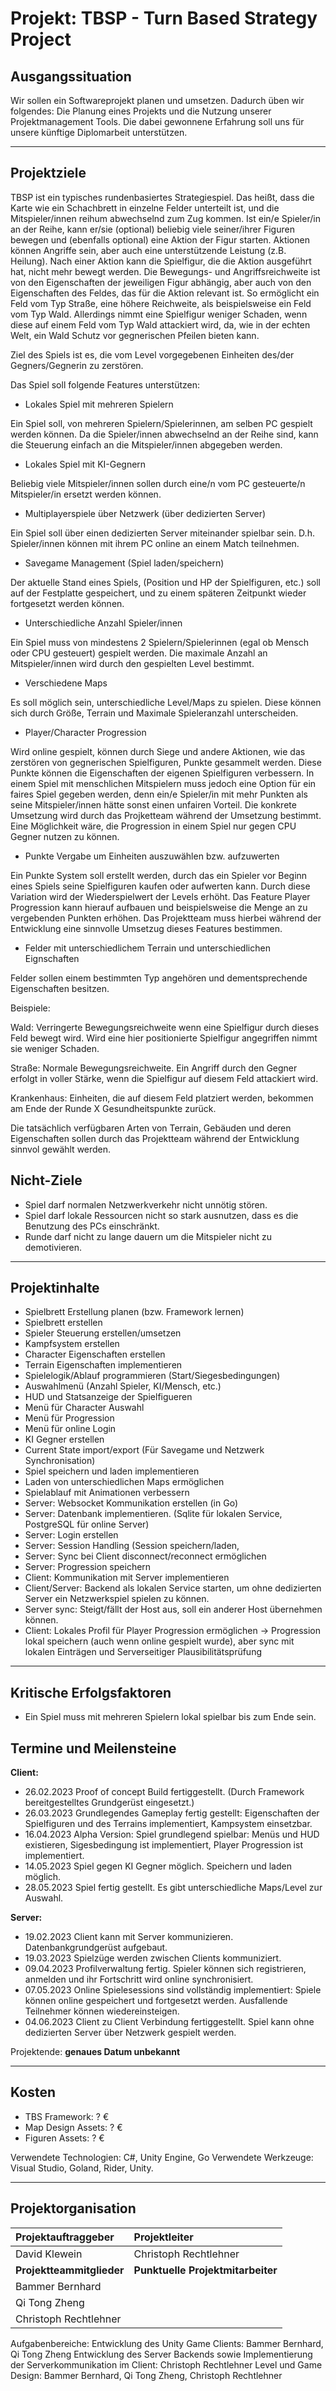 # Projekt: TBSP - Turn Based Strategy Project

## Ausgangssituation

Wir sollen ein Softwareprojekt planen und umsetzen. Dadurch üben wir folgendes:
Die Planung eines Projekts und die Nutzung unserer Projektmanagement Tools.
Die dabei gewonnene Erfahrung soll uns für unsere künftige Diplomarbeit unterstützen.

---

## Projektziele

TBSP ist ein typisches rundenbasiertes Strategiespiel. Das heißt, dass die Karte wie ein Schachbrett in einzelne Felder unterteilt ist, und die Mitspieler/innen reihum abwechselnd zum Zug kommen. Ist ein/e Spieler/in an der Reihe, kann er/sie (optional) beliebig viele seiner/ihrer Figuren bewegen und (ebenfalls optional) eine Aktion der Figur starten. Aktionen können Angriffe sein, aber auch eine unterstützende Leistung (z.B. Heilung). Nach einer Aktion kann die Spielfigur, die die Aktion ausgeführt hat, nicht mehr bewegt werden. Die Bewegungs- und Angriffsreichweite ist von den Eigenschaften der jeweiligen Figur abhängig, aber auch von den Eigenschaften des Feldes, das für die Aktion relevant ist. So ermöglicht ein Feld vom Typ Straße, eine höhere Reichweite, als beispielsweise ein Feld vom Typ Wald. Allerdings nimmt  eine Spielfigur weniger Schaden, wenn diese auf einem Feld vom Typ Wald attackiert wird, da, wie in der echten Welt, ein Wald Schutz vor gegnerischen Pfeilen bieten kann.

Ziel des Spiels ist es, die vom Level vorgegebenen Einheiten des/der Gegners/Gegnerin zu zerstören.

Das Spiel soll folgende Features unterstützen:

- Lokales Spiel mit mehreren Spielern

Ein Spiel soll, von mehreren Spielern/Spielerinnen, am selben PC gespielt werden können. Da die Spieler/innen abwechselnd an der Reihe sind, kann die Steuerung einfach an die Mitspieler/innen abgegeben werden.

- Lokales Spiel mit KI-Gegnern

Beliebig viele Mitspieler/innen sollen durch eine/n vom PC gesteuerte/n Mitspieler/in ersetzt werden können.

- Multiplayerspiele über Netzwerk (über dedizierten Server)

Ein Spiel soll über einen dedizierten Server miteinander spielbar sein. D.h. Spieler/innen können mit ihrem PC online an einem Match teilnehmen.

- Savegame Management (Spiel laden/speichern)

Der aktuelle Stand eines Spiels, (Position und HP der Spielfiguren, etc.) soll auf der Festplatte gespeichert, und zu einem späteren Zeitpunkt wieder fortgesetzt werden können.

- Unterschiedliche Anzahl Spieler/innen

Ein Spiel muss von mindestens 2 Spielern/Spielerinnen (egal ob Mensch oder CPU gesteuert) gespielt werden. Die maximale Anzahl an Mitspieler/innen wird durch den gespielten Level bestimmt.

- Verschiedene Maps

Es soll möglich sein, unterschiedliche Level/Maps zu spielen. Diese können sich durch Größe, Terrain und Maximale Spieleranzahl unterscheiden.

- Player/Character Progression

Wird online gespielt, können durch Siege und andere Aktionen, wie das zerstören von gegnerischen Spielfiguren, Punkte gesammelt werden. Diese Punkte können die Eigenschaften der eigenen Spielfiguren verbessern. In einem Spiel mit menschlichen Mitspielern muss jedoch eine Option für ein faires Spiel gegeben werden, denn ein/e Spieler/in mit mehr Punkten als seine Mitspieler/innen hätte sonst einen unfairen Vorteil. Die konkrete Umsetzung wird durch das Projketteam während der Umsetzung bestimmt. Eine Möglichkeit wäre, die Progression in einem Spiel nur gegen CPU Gegner nutzen zu können.

- Punkte Vergabe um Einheiten auszuwählen bzw. aufzuwerten

Ein Punkte System soll erstellt werden, durch das ein Spieler vor Beginn eines Spiels seine Spielfiguren kaufen oder aufwerten kann. Durch diese Variation wird der Wiederspielwert der Levels erhöht. Das Feature Player Progression kann hierauf aufbauen und beispielsweise die Menge an zu vergebenden Punkten erhöhen. Das Projektteam muss hierbei während der Entwicklung eine sinnvolle Umsetzug dieses Features bestimmen.

- Felder mit unterschiedlichem Terrain und unterschiedlichen Eignschaften

Felder sollen einem bestimmten Typ angehören und dementsprechende Eigenschaften besitzen. 

Beispiele:

Wald: Verringerte Bewegungsreichweite wenn eine Spielfigur durch dieses Feld bewegt wird. Wird eine hier positionierte Spielfigur angegriffen nimmt sie weniger Schaden. 

Straße: Normale Bewegungsreichweite. Ein Angriff durch den Gegner erfolgt in voller Stärke, wenn die Spielfigur auf diesem Feld attackiert wird.

Krankenhaus: Einheiten, die auf diesem Feld platziert werden, bekommen am Ende der Runde X Gesundheitspunkte zurück.

Die tatsächlich verfügbaren Arten von Terrain, Gebäuden und deren Eigenschaften sollen durch das Projektteam während der Entwicklung sinnvol gewählt werden.


## Nicht-Ziele

- Spiel darf normalen Netzwerkverkehr nicht unnötig stören.
- Spiel darf lokale Ressourcen nicht so stark ausnutzen, dass es die Benutzung des PCs einschränkt.
- Runde darf nicht zu lange dauern um die Mitspieler nicht zu demotivieren.

---

## Projektinhalte

- Spielbrett Erstellung planen (bzw. Framework lernen)
- Spielbrett erstellen
- Spieler Steuerung erstellen/umsetzen
- Kampfsystem erstellen
- Character Eigenschaften erstellen
- Terrain Eigenschaften implementieren
- Spielelogik/Ablauf programmieren (Start/Siegesbedingungen)
- Auswahlmenü (Anzahl Spieler, KI/Mensch, etc.)
- HUD und Statsanzeige der Spielfigueren
- Menü für Character Auswahl
- Menü für Progression
- Menü für online Login
- KI Gegner erstellen
- Current State import/export (Für Savegame und Netzwerk Synchronisation)
- Spiel speichern und laden implementieren
- Laden von unterschiedlichen Maps ermöglichen
- Spielablauf mit Animationen verbessern
- Server: Websocket Kommunikation erstellen (in Go)
- Server: Datenbank implementieren. (Sqlite für lokalen Service, PostgreSQL für online Server)
- Server: Login erstellen
- Server: Session Handling (Session speichern/laden, 
- Server: Sync bei Client disconnect/reconnect ermöglichen
- Server: Progression speichern
- Client: Kommunikation mit Server implementieren
- Client/Server: Backend als lokalen Service starten, um ohne dedizierten Server ein Netzwerkspiel spielen zu können.
- Server sync: Steigt/fällt der Host aus, soll ein anderer Host übernehmen können.
- Client: Lokales Profil für Player Progression ermöglichen -> Progression lokal speichern (auch wenn online gespielt wurde), aber sync mit lokalen Einträgen und Serverseitiger Plausibilitätsprüfung

---

## Kritische Erfolgsfaktoren

- Ein Spiel muss mit mehreren Spielern lokal spielbar bis zum Ende sein.

## Termine und Meilensteine

**Client:**
- 26.02.2023 Proof of concept Build fertiggestellt. (Durch Framework bereitgestelltes Grundgerüst eingesetzt.)
- 26.03.2023 Grundlegendes Gameplay fertig gestellt: Eigenschaften der Spielfiguren und des Terrains implementiert, Kampsystem einsetzbar. 
- 16.04.2023 Alpha Version: Spiel grundlegend spielbar: Menüs und HUD existieren, Sigesbedingung ist implementiert, Player Progression ist implementiert.
- 14.05.2023 Spiel gegen KI Gegner möglich. Speichern und laden möglich.
- 28.05.2023 Spiel fertig gestellt. Es gibt unterschiedliche Maps/Level zur Auswahl.

**Server:**
- 19.02.2023 Client kann mit Server kommunizieren. Datenbankgrundgerüst aufgebaut.
- 19.03.2023 Spielzüge werden zwischen Clients kommuniziert.
- 09.04.2023 Profilverwaltung fertig. Spieler können sich registrieren, anmelden und ihr Fortschritt wird online synchronisiert.
- 07.05.2023 Online Spielesessions sind vollständig implementiert: Spiele können online gespeichert und fortgesetzt werden. Ausfallende Teilnehmer können  wiedereinsteigen.
- 04.06.2023 Client zu Client Verbindung fertiggestellt. Spiel kann ohne dedizierten Server über Netzwerk gespielt werden.

Projektende: **genaues Datum unbekannt**

---

## Kosten

- TBS Framework: ? €
- Map Design Assets: ? €
- Figuren Assets: ? €

Verwendete Technologien: C#, Unity Engine, Go
Verwendete Werkzeuge: Visual Studio, Goland, Rider, Unity.

---

## Projektorganisation

| **Projektauftraggeber**   | **Projektleiter**                 |
| :------------------------ | :-------------------------------- |
| David Klewein             | Christoph Rechtlehner             |
| **Projektteammitglieder** | **Punktuelle Projektmitarbeiter** |
| Bammer Bernhard           |                                   |
| Qi Tong Zheng             |                                   |
| Christoph Rechtlehner     |                                   |

Aufgabenbereiche:
Entwicklung des Unity Game Clients: Bammer Bernhard, Qi Tong Zheng
Entwicklung des Server Backends sowie Implementierung der Serverkommunikation im Client: Christoph Rechtlehner
Level und Game Design: Bammer Bernhard, Qi Tong Zheng, Christoph Rechtlehner  
